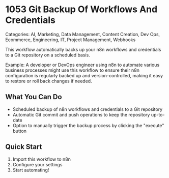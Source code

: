 # 1053 Git Backup Of Workflows And Credentials

Categories: AI, Marketing, Data Management, Content Creation, Dev Ops, Ecommerce, Engineering, IT, Project Management, Webhooks

This workflow automatically backs up your n8n workflows and credentials to a Git repository on a scheduled basis.

Example: A developer or DevOps engineer using n8n to automate various business processes might use this workflow to ensure their n8n configuration is regularly backed up and version-controlled, making it easy to restore or roll back changes if needed.

## What You Can Do
- Scheduled backup of n8n workflows and credentials to a Git repository
- Automatic Git commit and push operations to keep the repository up-to-date
- Option to manually trigger the backup process by clicking the "execute" button

## Quick Start
1. Import this workflow to n8n
2. Configure your settings
3. Start automating!


